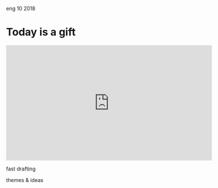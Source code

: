 <permalink>eng</permalink>
<month>10</month>
<year>2018</year>

# Today is a gift

<div class="text-center"><iframe width="560" height="315" src="https://www.youtube.com/embed/VQEUUI9FRLk" frameborder="0" allow="autoplay; encrypted-media" allowfullscreen></iframe></div>

<hidden>fast drafting</hidden>

<hidden>themes & ideas</hidden>


